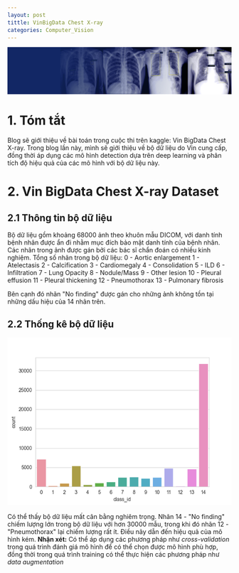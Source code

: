 ```yaml
---
layout: post
tittle: VinBigData Chest X-ray
categories: Computer_Vision
---
```


![alt](https://raw.githubusercontent.com/khangdltUIT/khangdltUIT.github.io/master/images/header_vinchest.png)

# 1. Tóm tắt
Blog sẽ giới thiệu về bài toán trong cuộc thi trên kaggle: Vin BigData Chest X-ray. Trong blog lần này, mình sẽ giới thiệu về bộ dữ liệu do Vin cung cấp, đồng thời áp dụng các mô hình detection dựa trên deep learning và phân tích độ hiệu quả của các mô hình với bộ dữ liệu này. 
# 2. Vin BigData Chest X-ray Dataset
## 2.1 Thông tin bộ dữ liệu
Bộ dữ liệu gồm khoảng 68000 ảnh theo khuôn mẫu DICOM, với danh tính bệnh nhân được ẩn đi nhằm mục đích bảo mật danh tính của bệnh nhân. Các nhãn trong ảnh được gán bởi các bác sĩ chẩn đoán có nhiều kinh nghiệm. Tổng số nhãn trong bộ dữ liệu:
0 - Aortic enlargement
1 - Atelectasis
2 - Calcification
3 - Cardiomegaly
4 - Consolidation
5 - ILD
6 - Infiltration
7 - Lung Opacity
8 - Nodule/Mass
9 - Other lesion
10 - Pleural effusion
11 - Pleural thickening
12 - Pneumothorax
13 - Pulmonary fibrosis

Bên cạnh đó nhãn "No finding" được gán cho những ảnh không tồn tại những dấu hiệu của 14 nhãn trên.
## 2.2 Thống kê bộ dữ liệu

![alt](https://raw.githubusercontent.com/khangdltUIT/khangdltUIT.github.io/master/images/statiscal_label_vinbd_chest.png)

Có thể thấy bộ dữ liệu mất cân bằng nghiêm trọng. Nhãn 14 - "No finding" chiếm lượng lớn trong bộ dữ liệu với hơn 30000 mẫu, trong khi đó nhãn 12 - "Pneumothorax" lại chiếm lượng rất ít. Điều nãy dẫn đến hiệu quả của mô hình kém. 
**Nhận xét:** Có thể áp dụng các phương pháp như *cross-validation* trong quá trình đánh giá mô hình để có thể chọn được mô hình phù hợp, đồng thời trong quá trình training có thể thực hiện các phương pháp như *data augmentation*
